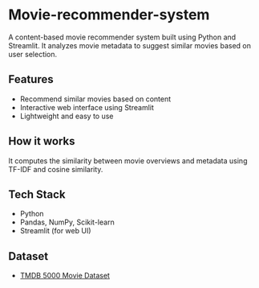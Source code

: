 # Movie-recommender-system
A content-based movie recommender system built using Python and Streamlit. It analyzes movie metadata to suggest similar movies based on user selection.

## Features
- Recommend similar movies based on content
- Interactive web interface using Streamlit
- Lightweight and easy to use

## How it works
It computes the similarity between movie overviews and metadata using TF-IDF and cosine similarity.

## Tech Stack
- Python
- Pandas, NumPy, Scikit-learn
- Streamlit (for web UI)

## Dataset
- [TMDB 5000 Movie Dataset](https://www.kaggle.com/datasets/tmdb/tmdb-movie-metadata)
